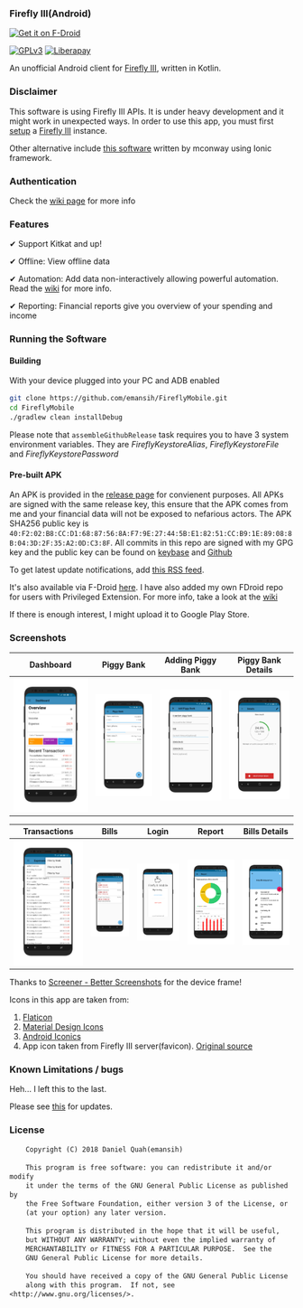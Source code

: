 ### Firefly III(Android)

[<img src="https://f-droid.org/badge/get-it-on.png"
      alt="Get it on F-Droid"
      height="80">](https://f-droid.org/packages/xyz.hisname.fireflyiii/)
           
               
[<img src="https://img.shields.io/github/license/emansih/FireflyMobile.svg"
      alt="GPLv3"
      height="20"
      width="102">](https://img.shields.io/github/license/emansih/FireflyMobile.svg) [<img src="http://img.shields.io/liberapay/patrons/hisname.svg?logo=liberapay"
      alt="Liberapay">](https://liberapay.com/hisname/donate)



An unofficial Android client for [Firefly III](https://github.com/firefly-iii/firefly-iii), written in Kotlin. 

### Disclaimer
This software is using Firefly III APIs. It is under heavy development and it might work in unexpected ways. In order to use this app, you must first [setup](https://firefly-iii.readthedocs.io/en/latest/installation/server.html) a [Firefly III](https://firefly-iii.org/) instance. 

Other alternative include [this software](https://github.com/mconway/firefly-app/) written by mconway using Ionic framework. 

### Authentication

Check the [wiki page](https://github.com/emansih/FireflyMobile/wiki/Authentication) for more info


### Features

✔ Support Kitkat and up!

✔ Offline: View offline data

✔ Automation: Add data non-interactively allowing powerful automation. Read the [wiki](https://github.com/emansih/FireflyMobile/wiki/Automation-via-Android-Intents) for more info.

✔ Reporting: Financial reports give you overview of your spending and income 


### Running the Software

#### Building

With your device plugged into your PC and ADB enabled
```bash
git clone https://github.com/emansih/FireflyMobile.git
cd FireflyMobile
./gradlew clean installDebug
```

Please note that `assembleGithubRelease` task requires you to have 3 system environment variables. They are 
*FireflyKeystoreAlias*, *FireflyKeystoreFile* and *FireflyKeystorePassword*


#### Pre-built APK

An APK is provided in the [release page](https://github.com/emansih/FireflyMobile/releases) for convienent purposes. All APKs
are signed with the same release key, this ensure that the APK comes from me and your financial data will not be exposed to nefarious actors. The APK SHA256 public key is `40:F2:02:B8:CC:D1:68:87:56:8A:F7:9E:27:44:5B:E1:82:51:CC:B9:1E:89:08:8B:04:3D:2F:35:A2:0D:C3:8F`. All commits in this repo are signed with my GPG key and the public key can be found on [keybase](https://keybase.io/hisname/pgp_keys.asc) and [Github](https://api.github.com/users/emansih/gpg_keys)


To get latest update notifications, add [this RSS feed](https://github.com/emansih/FireflyMobile/releases.atom). 

It's also available via F-Droid [here](https://f-droid.org/packages/xyz.hisname.fireflyiii/). I have also added my own FDroid repo for users with Privileged Extension. For more info, take a look at the [wiki](https://github.com/emansih/FireflyMobile/wiki/FDroid)

If there is enough interest, I might upload it to Google Play Store.

### Screenshots

| Dashboard | Piggy Bank | Adding Piggy Bank  | Piggy Bank Details |
| :-: | :-: | :-: | :-: |
| ![1](art/screenshot1.png) | ![3](art/screenshot3.png) | ![4](art/screenshot4.png) | ![5](art/screenshot5.png) |

| Transactions | Bills | Login | Report | Bills Details
| :-: | :-: | :-: | :-: | :-: |
| ![2](art/screenshot2.png) | ![6](art/screenshot6.png) | ![7](art/screenshot7.png) | ![8](art/screenshot8.png) | ![9](art/screenshot9.png)


Thanks to [Screener - Better Screenshots](https://play.google.com/store/apps/details?id=de.toastcode.screener&hl=en) for the device frame!

Icons in this app are taken from:
1. [Flaticon](https://www.flaticon.com/free-icon/piggy-bank-with-dollar-coin_21239)
2. [Material Design Icons](https://materialdesignicons.com)
3. [Android Iconics](https://github.com/mikepenz/Android-Iconics)
4. App icon taken from Firefly III server(favicon). [Original source](https://www.kissclipart.com/dinero-no-png-clipart-service-751-05-jh4t51/download-clipart.html)

### Known Limitations / bugs
Heh... I left this to the last.

Please see [this](https://github.com/emansih/FireflyMobile/projects/1) for updates. 

### License
```
    Copyright (C) 2018 Daniel Quah(emansih)

    This program is free software: you can redistribute it and/or modify
    it under the terms of the GNU General Public License as published by
    the Free Software Foundation, either version 3 of the License, or
    (at your option) any later version.

    This program is distributed in the hope that it will be useful,
    but WITHOUT ANY WARRANTY; without even the implied warranty of
    MERCHANTABILITY or FITNESS FOR A PARTICULAR PURPOSE.  See the
    GNU General Public License for more details.

    You should have received a copy of the GNU General Public License
    along with this program.  If not, see <http://www.gnu.org/licenses/>.
```
